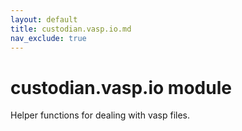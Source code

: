 ```yaml
---
layout: default
title: custodian.vasp.io.md
nav_exclude: true
---
```


# custodian.vasp.io module

Helper functions for dealing with vasp files.